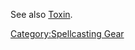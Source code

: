 See also [Toxin](:Category:_Toxin.md "wikilink").

[Category:Spellcasting Gear](Category:Spellcasting_Gear "wikilink")
